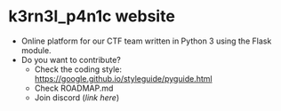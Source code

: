 k3rn3l_p4n1c website
===
* Online platform for our CTF team written in Python 3 using the Flask module.
* Do you want to contribute?
    * Check the coding style: https://google.github.io/styleguide/pyguide.html
    * Check ROADMAP.md
    * Join discord (*link here*)
